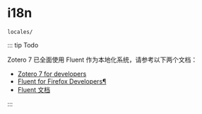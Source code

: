 # i18n

`locales/`

::: tip Todo

Zotero 7 已全面使用 Fluent 作为本地化系统，请参考以下两个文档：

- [Zotero 7 for developers](https://www.zotero.org/support/dev/zotero_7_for_developers#localization)
- [Fluent for Firefox Developers¶](https://firefox-source-docs.mozilla.org/l10n/fluent/tutorial.html#markup-localization)
- [Fluent 文档](https://projectfluent.org/)

:::
